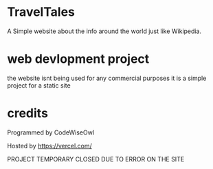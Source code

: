 # TravelTales 
A Simple website about the info around the world just like Wikipedia.

# web devlopment project
the website isnt being used for any commercial purposes
it is a simple project for a static site

# credits
Programmed by CodeWiseOwl

Hosted by https://vercel.com/

PROJECT TEMPORARY CLOSED DUE TO ERROR ON THE SITE

